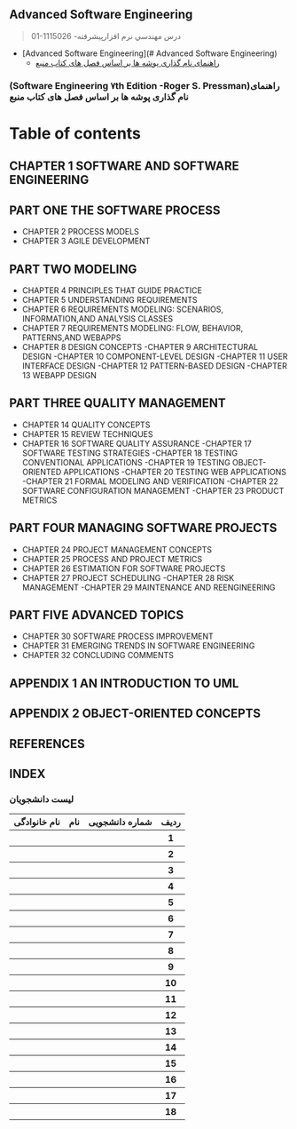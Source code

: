 ## Advanced Software Engineering

> 01-1115026 -درس مهندسي نرم افزارپيشرفته 

- [Advanced Software Engineering](# Advanced Software Engineering)
    * [راهنمای نام گذاری پوشه ها بر اساس فصل های کتاب منبع](#راهنمای-نام-گذاری-پوشه-ها-بر-اساس-فصل-های-کتاب-منبع)
    
###    (Software Engineering ٧th Edition -Roger S. Pressman)راهنمای نام گذاری پوشه ها بر اساس فصل های کتاب منبع

# Table of contents
## CHAPTER 1 SOFTWARE AND SOFTWARE ENGINEERING 

## PART ONE THE SOFTWARE PROCESS 
- CHAPTER 2 PROCESS MODELS
- CHAPTER 3 AGILE DEVELOPMENT

## PART TWO MODELING
- CHAPTER 4 PRINCIPLES THAT GUIDE PRACTICE
- CHAPTER 5 UNDERSTANDING REQUIREMENTS
- CHAPTER 6 REQUIREMENTS MODELING: SCENARIOS, INFORMATION,AND ANALYSIS CLASSES
- CHAPTER 7 REQUIREMENTS MODELING: FLOW, BEHAVIOR, PATTERNS,AND WEBAPPS
- CHAPTER 8 DESIGN CONCEPTS
-CHAPTER 9 ARCHITECTURAL DESIGN
-CHAPTER 10 COMPONENT-LEVEL DESIGN
-CHAPTER 11 USER INTERFACE DESIGN
-CHAPTER 12 PATTERN-BASED DESIGN
-CHAPTER 13 WEBAPP DESIGN

## PART THREE QUALITY MANAGEMENT
- CHAPTER 14 QUALITY CONCEPTS
- CHAPTER 15 REVIEW TECHNIQUES
- CHAPTER 16 SOFTWARE QUALITY ASSURANCE
-CHAPTER 17 SOFTWARE TESTING STRATEGIES
-CHAPTER 18 TESTING CONVENTIONAL APPLICATIONS
-CHAPTER 19 TESTING OBJECT-ORIENTED APPLICATIONS
-CHAPTER 20 TESTING WEB APPLICATIONS
-CHAPTER 21 FORMAL MODELING AND VERIFICATION
-CHAPTER 22 SOFTWARE CONFIGURATION MANAGEMENT
-CHAPTER 23 PRODUCT METRICS
## PART FOUR MANAGING SOFTWARE PROJECTS
- CHAPTER 24 PROJECT MANAGEMENT CONCEPTS
- CHAPTER 25 PROCESS AND PROJECT METRICS
- CHAPTER 26 ESTIMATION FOR SOFTWARE PROJECTS
- CHAPTER 27 PROJECT SCHEDULING
-CHAPTER 28 RISK MANAGEMENT
-CHAPTER 29 MAINTENANCE AND REENGINEERING
## PART FIVE ADVANCED TOPICS
- CHAPTER 30 SOFTWARE PROCESS IMPROVEMENT
- CHAPTER 31 EMERGING TRENDS IN SOFTWARE ENGINEERING
- CHAPTER 32 CONCLUDING COMMENTS
## APPENDIX 1 AN INTRODUCTION TO UML
## APPENDIX 2 OBJECT-ORIENTED CONCEPTS
## REFERENCES
## INDEX

### لیست دانشجویان

<table style="width:100%">
  <tr>
    <th >نام خانوادگی</th>
    <th>نام</th>
    <th>شماره دانشجویی</th>
    <th>ردیف</th>
  </tr>
  <tr>
    <th ></th>
    <th ></th>
    <th></th>
    <th>1</th>
  </tr>
   <tr>
    <th ></th>
    <th ></th>
    <th></th>
    <th>2</th>
  </tr>
   <tr>
    <th ></th>
    <th ></th>
    <th></th>
    <th>3</th>
  </tr>
   <tr>
    <th ></th>
    <th ></th>
    <th></th>
    <th>4</th>
  </tr>
   <tr>
    <th ></th>
    <th ></th>
    <th></th>
    <th>5</th>
  </tr>
   <tr>
    <th ></th>
    <th ></th>
    <th></th>
    <th>6</th>
  </tr>
   <tr>
    <th ></th>
    <th ></th>
    <th></th>
    <th>7</th>
  </tr>
   <tr>
    <th ></th>
    <th ></th>
    <th></th>
    <th>8</th>
  </tr>
   <tr>
    <th ></th>
    <th ></th>
    <th></th>
    <th>9</th>
  </tr>
   <tr>
    <th ></th>
    <th ></th>
    <th></th>
    <th>10</th>
  </tr>
   <tr>
    <th ></th>
    <th ></th>
    <th></th>
    <th>11</th>
  </tr>
   <tr>
    <th ></th>
    <th ></th>
    <th></th>
    <th>12</th>
  </tr>
   <tr>
    <th ></th>
    <th ></th>
    <th></th>
    <th>13</th>
  </tr>
   <tr>
    <th ></th>
    <th ></th>
    <th></th>
    <th>14</th>
  </tr>
   <tr>
    <th ></th>
    <th ></th>
    <th></th>
    <th>15</th>
  </tr>
   <tr>
    <th ></th>
    <th ></th>
    <th></th>
    <th>16</th>
  </tr>
   <tr>
    <th ></th>
    <th ></th>
    <th></th>
    <th>17</th>
  </tr>
   <tr>
    <th ></th>
    <th ></th>
    <th></th>
    <th>18</th>
  </tr>
</table>
